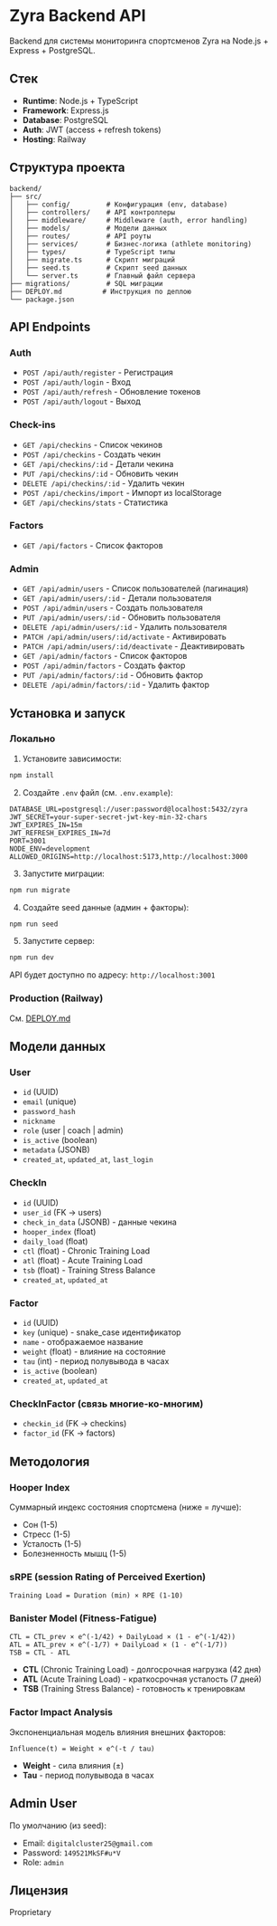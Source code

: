 # Zyra Backend API

Backend для системы мониторинга спортсменов Zyra на Node.js + Express + PostgreSQL.

## Стек

- **Runtime**: Node.js + TypeScript
- **Framework**: Express.js
- **Database**: PostgreSQL
- **Auth**: JWT (access + refresh tokens)
- **Hosting**: Railway

## Структура проекта

```
backend/
├── src/
│   ├── config/         # Конфигурация (env, database)
│   ├── controllers/    # API контроллеры
│   ├── middleware/     # Middleware (auth, error handling)
│   ├── models/         # Модели данных
│   ├── routes/         # API роуты
│   ├── services/       # Бизнес-логика (athlete monitoring)
│   ├── types/          # TypeScript типы
│   ├── migrate.ts      # Скрипт миграций
│   ├── seed.ts         # Скрипт seed данных
│   └── server.ts       # Главный файл сервера
├── migrations/         # SQL миграции
├── DEPLOY.md          # Инструкция по деплою
└── package.json
```

## API Endpoints

### Auth
- `POST /api/auth/register` - Регистрация
- `POST /api/auth/login` - Вход
- `POST /api/auth/refresh` - Обновление токенов
- `POST /api/auth/logout` - Выход

### Check-ins
- `GET /api/checkins` - Список чекинов
- `POST /api/checkins` - Создать чекин
- `GET /api/checkins/:id` - Детали чекина
- `PUT /api/checkins/:id` - Обновить чекин
- `DELETE /api/checkins/:id` - Удалить чекин
- `POST /api/checkins/import` - Импорт из localStorage
- `GET /api/checkins/stats` - Статистика

### Factors
- `GET /api/factors` - Список факторов

### Admin
- `GET /api/admin/users` - Список пользователей (пагинация)
- `GET /api/admin/users/:id` - Детали пользователя
- `POST /api/admin/users` - Создать пользователя
- `PUT /api/admin/users/:id` - Обновить пользователя
- `DELETE /api/admin/users/:id` - Удалить пользователя
- `PATCH /api/admin/users/:id/activate` - Активировать
- `PATCH /api/admin/users/:id/deactivate` - Деактивировать
- `GET /api/admin/factors` - Список факторов
- `POST /api/admin/factors` - Создать фактор
- `PUT /api/admin/factors/:id` - Обновить фактор
- `DELETE /api/admin/factors/:id` - Удалить фактор

## Установка и запуск

### Локально

1. Установите зависимости:
```bash
npm install
```

2. Создайте `.env` файл (см. `.env.example`):
```env
DATABASE_URL=postgresql://user:password@localhost:5432/zyra
JWT_SECRET=your-super-secret-jwt-key-min-32-chars
JWT_EXPIRES_IN=15m
JWT_REFRESH_EXPIRES_IN=7d
PORT=3001
NODE_ENV=development
ALLOWED_ORIGINS=http://localhost:5173,http://localhost:3000
```

3. Запустите миграции:
```bash
npm run migrate
```

4. Создайте seed данные (админ + факторы):
```bash
npm run seed
```

5. Запустите сервер:
```bash
npm run dev
```

API будет доступно по адресу: `http://localhost:3001`

### Production (Railway)

См. [DEPLOY.md](./DEPLOY.md)

## Модели данных

### User
- `id` (UUID)
- `email` (unique)
- `password_hash`
- `nickname`
- `role` (user | coach | admin)
- `is_active` (boolean)
- `metadata` (JSONB)
- `created_at`, `updated_at`, `last_login`

### CheckIn
- `id` (UUID)
- `user_id` (FK -> users)
- `check_in_data` (JSONB) - данные чекина
- `hooper_index` (float)
- `daily_load` (float)
- `ctl` (float) - Chronic Training Load
- `atl` (float) - Acute Training Load
- `tsb` (float) - Training Stress Balance
- `created_at`, `updated_at`

### Factor
- `id` (UUID)
- `key` (unique) - snake_case идентификатор
- `name` - отображаемое название
- `weight` (float) - влияние на состояние
- `tau` (int) - период полувывода в часах
- `is_active` (boolean)
- `created_at`, `updated_at`

### CheckInFactor (связь многие-ко-многим)
- `checkin_id` (FK -> checkins)
- `factor_id` (FK -> factors)

## Методология

### Hooper Index
Суммарный индекс состояния спортсмена (ниже = лучше):
- Сон (1-5)
- Стресс (1-5)
- Усталость (1-5)
- Болезненность мышц (1-5)

### sRPE (session Rating of Perceived Exertion)
```
Training Load = Duration (min) × RPE (1-10)
```

### Banister Model (Fitness-Fatigue)
```
CTL = CTL_prev × e^(-1/42) + DailyLoad × (1 - e^(-1/42))
ATL = ATL_prev × e^(-1/7) + DailyLoad × (1 - e^(-1/7))
TSB = CTL - ATL
```

- **CTL** (Chronic Training Load) - долгосрочная нагрузка (42 дня)
- **ATL** (Acute Training Load) - краткосрочная усталость (7 дней)
- **TSB** (Training Stress Balance) - готовность к тренировкам

### Factor Impact Analysis
Экспоненциальная модель влияния внешних факторов:
```
Influence(t) = Weight × e^(-t / tau)
```

- **Weight** - сила влияния (±)
- **Tau** - период полувывода в часах

## Admin User

По умолчанию (из seed):
- Email: `digitalcluster25@gmail.com`
- Password: `149521MkSF#u*V`
- Role: `admin`

## Лицензия

Proprietary
